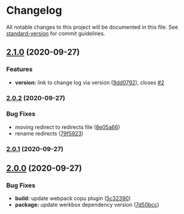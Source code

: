 # Changelog

All notable changes to this project will be documented in this file. See [standard-version](https://github.com/conventional-changelog/standard-version) for commit guidelines.

## [2.1.0](https://github.com/Gronex/timereg/compare/v2.0.2...v2.1.0) (2020-09-27)


### Features

* **version:** link to change log via version ([9dd0792](https://github.com/Gronex/timereg/commit/9dd07927c83e1b94ee95f5e6ca9d1c538d214892)), closes [#2](https://github.com/Gronex/timereg/issues/2)

### [2.0.2](https://github.com/Gronex/timereg/compare/v2.0.1...v2.0.2) (2020-09-27)


### Bug Fixes

* moving redirect to redirects file ([8e05a66](https://github.com/Gronex/timereg/commit/8e05a66f1f0af2fe16c22a0fc076225ac05782f8))
* rename redirects ([79f5923](https://github.com/Gronex/timereg/commit/79f59233f5f57775aee79cd0951d2ce03cacc3d9))

### [2.0.1](https://github.com/Gronex/timereg/compare/v2.0.0...v2.0.1) (2020-09-27)

## [2.0.0](https://github.com/Gronex/timereg/compare/v2020.131.51020...v2.0.0) (2020-09-27)


### Bug Fixes

* **build:** update webpack copu plugin ([5c32390](https://github.com/Gronex/timereg/commit/5c32390ba0305e87e7de2957d533a3906618f9b7))
* **package:** update werkbox dependency version ([7d50bcc](https://github.com/Gronex/timereg/commit/7d50bcc24527791a78816e299e9bb5deccfb9544))
